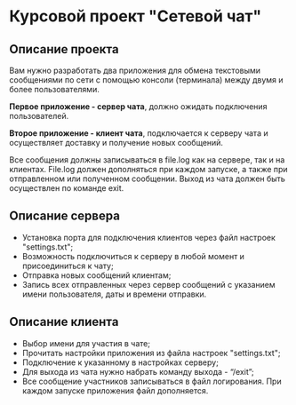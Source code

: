 # Курсовой проект "Сетевой чат"

## Описание проекта

Вам нужно разработать два приложения для обмена текстовыми сообщениями по сети с помощью консоли (терминала) между двумя и более пользователями.

**Первое приложение - сервер чата**, должно ожидать подключения пользователей.

**Второе приложение - клиент чата**, подключается к серверу чата и осуществляет доставку и получение новых сообщений.

Все сообщения должны записываться в file.log как на сервере, так и на клиентах. File.log должен дополняться при каждом запуске, а также при отправленном или полученном сообщении. Выход из чата должен быть осуществлен по команде exit.

## Описание сервера

- Установка порта для подключения клиентов через файл настроек "settings.txt";
- Возможность подключиться к серверу в любой момент и присоединиться к чату;
- Отправка новых сообщений клиентам;
- Запись всех отправленных через сервер сообщений с указанием имени пользователя, даты и времени отправки.

## Описание клиента

- Выбор имени для участия в чате;
- Прочитать настройки приложения из файла настроек "settings.txt";
- Подключение к указанному в настройках серверу;
- Для выхода из чата нужно набрать команду выхода - “/exit”;
- Все сообщение участников записываться в файл логирования. При каждом запуске приложения файл дополняется.


